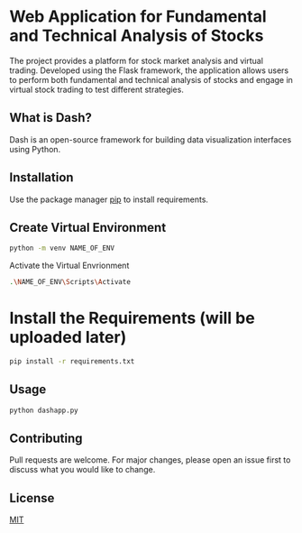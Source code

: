 # Web Application for Fundamental and Technical Analysis of Stocks

The project provides a platform for stock market analysis and virtual trading. Developed using the Flask framework, the application allows users to perform both fundamental and technical analysis of stocks and engage in virtual stock trading to test different strategies.

## What is Dash?

Dash is an open-source framework for building data visualization interfaces using Python.

## Installation

Use the package manager [pip](https://pip.pypa.io/en/stable/) to install requirements.

## Create Virtual Environment 
```bash
python -m venv NAME_OF_ENV
```

Activate the Virtual Envrionment
```bash
.\NAME_OF_ENV\Scripts\Activate
```

# Install the Requirements (will be uploaded later)
```bash
pip install -r requirements.txt
```

## Usage

```bash
python dashapp.py
```

## Contributing

Pull requests are welcome. For major changes, please open an issue first
to discuss what you would like to change.

## License

[MIT](https://choosealicense.com/licenses/mit/)
